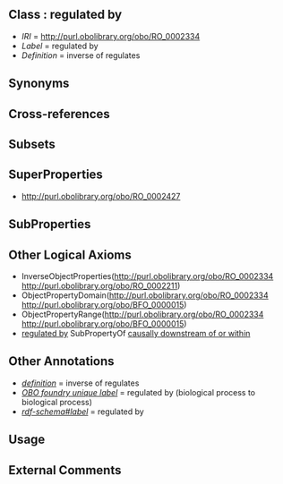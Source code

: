 
## Class : regulated by

 * *IRI* = http://purl.obolibrary.org/obo/RO_0002334
 * *Label* = regulated by
 * *Definition* = inverse of regulates

## Synonyms


## Cross-references


## Subsets


## SuperProperties

 * <http://purl.obolibrary.org/obo/RO_0002427>

## SubProperties


## Other Logical Axioms

 * InverseObjectProperties(<http://purl.obolibrary.org/obo/RO_0002334> <http://purl.obolibrary.org/obo/RO_0002211>)
 * ObjectPropertyDomain(<http://purl.obolibrary.org/obo/RO_0002334> <http://purl.obolibrary.org/obo/BFO_0000015>)
 * ObjectPropertyRange(<http://purl.obolibrary.org/obo/RO_0002334> <http://purl.obolibrary.org/obo/BFO_0000015>)
 * [regulated by](../../RO/34/RO_0002334.md) SubPropertyOf [causally downstream of or within](../../RO/27/RO_0002427.md)

## Other Annotations

 * *[definition](../../IAO/15/IAO_0000115.md)* = inverse of regulates
 * *[OBO foundry unique label](../../IAO/89/IAO_0000589.md)* = regulated by (biological process to biological process)
 * *[rdf-schema#label](../../el/rdf-schema#label.md)* = regulated by

## Usage


## External Comments

